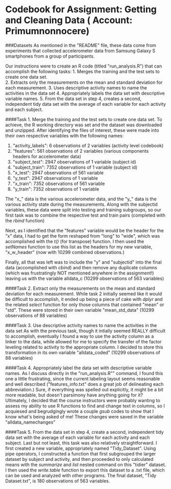 Codebook for Assignment: Getting and Cleaning Data ( Account: Primumnonnocere)
================


###Datasets
As mentioned in the "README" file, these data come from experiments that collected accelerometer data from Samsung Galaxy S smartphones from a group of participants.

Our instructions were to create an R code (titled "run_analysis.R") that can accomplish the following tasks:
    1. Merges the training and the test sets to create one data set.  
    2. Extracts only the measurements on the mean and standard deviation for each measurement.
    3. Uses descriptive activity names to name the activities in the data set
    4. Appropriately labels the data set with descriptive variable names.
    5. From the data set in step 4, creates a second, independent tidy data set with the average of each variable for each activity and each subject.
    
####Task 1. Merge the training and the test sets to create one data set. 
To achieve, the R working directory was set and the dataset was downloaded and unzipped. After identifying the files of interest, these were made into their own respective variables with the following names:

1. "activity_labels": 6 observations of 2 variables (activity level codebook)
2. "features": 561 observations of 2 variables (various components headers for accelerometer data)
3. "subject_test": 2947 observations of 1 variable (subject id)
4. "subject_train": 7352 observations of 1 variable (subject id)
5. "x_test": 2947 observations of 561 variable
6. "y_test": 2947 observations of 1 variable
7. "x_train": 7352 observations of 561 variable 
8. "y_train": 7352 observations of 1 variable

The "x_" data is the various accelerometer data, and the "y_" data is the various activity state during the measurements. Along with the subjectid variables, these data were split into testing and training subgroups, so our first task was to combine the respective test and train pairs (completed with the *rbind* function)

Next, as I identified that the "features" variable would be the header for the "x" data, I had to get the form reshaped from "long" to "wide", which was accomplished with the *t()* (for transpose) function. I then used the *setNames* function to use this list as the headers for my new variable, "x_w_header" (now with 10299 combined observations.)

Finally, all that was left was to include the "y" and "subjectid" into the final data (accomplished with *cbind*) and then remove any duplicate columns (which was frustratingly NOT mentioned anywhere in the assignment!) leaving us with the variable alldata_c (10299 observations of 563 variables)

####Task 2. Extract only the measurements on the mean and standard deviation for each measurement.
While task 2 initially seemed like it would be difficult to accomplish, it ended up being a piece of cake with *dplyr* and the related *select* function for only those columns that contained "mean" or "std". These were stored in their own variable "mean_std_data" (10299 observations of 88 variables)
 
####Task 3. Use descriptive activity names to name the activities in the data set
As with the previous task, though it intially seemed REALLY difficult to accomplish, eventually I found a way to use the activity column as a linker to the data, while allowed for me to specify the transfer of the factor leveling related to activity to the appropriate column. I decided to store this transformation in its own variable "alldata_coded" (10299 observations of 88 variables)

####Task 4. Appropriately label the data set with descriptive variable names.
As I discuss directly in the "run_analysis.R"" command, I found this one a little frustrating, since the current labeling layout seems reasonable and well described ("features_info.txt" does a great job of delineating each abbreviation.) Sure, if everything was spelled out explicitly, it might be a bit more readable, but doesn't parsimony have anything going for it? Ultimately, I decided that the course instructors were probably wanting to assess my ability to use R functions to find and change text in columns, so I acquiesed and begrudgingly wrote a couple *gsub* codes to show that I know what's being asked of me! These changes were saved in the variable "alldata_namechanges"

####Task 5. From the data set in step 4, create a second, independent tidy data set with the average of each variable for each activity and each subject.
Last but not least, this task was also relatively straightforward. I first created a new variable, appropriately named "Tidy_Dataset". Using pipe operators, I constructed a function that first subgrouped the larger dataset by subject and activity, and then proceeded to only calculated means with the *summarize* and *list* nested command on this "tidier" dataset. I then used the *write.table* function to export this dataset to a .txt file, which can be used and analyzed with other programs. The final dataset, "Tidy Dataset.txt", is 180 observations of 563 variables. 

